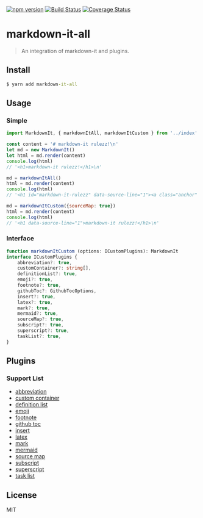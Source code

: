 [![npm version](https://badge.fury.io/js/markdown-it-all.svg)](https://www.npmjs.com/markdown-it-all)
[![Build Status](https://travis-ci.org/breeze2/markdown-it-all.svg?branch=master)](https://travis-ci.org/breeze2/markdown-it-all)
[![Coverage Status](https://coveralls.io/repos/github/breeze2/markdown-it-all/badge.svg?branch=master)](https://coveralls.io/github/breeze2/markdown-it-all?branch=master)

# markdown-it-all

> An integration of markdown-it and plugins.

## Install

```cmd
$ yarn add markdown-it-all
```

## Usage

### Simple

```js
import MarkdownIt, { markdownItAll, markdownItCustom } from '../index'

const content = '# markdown-it rulezz!\n'
let md = new MarkdownIt()
let html = md.render(content)
console.log(html)
// '<h1>markdown-it rulezz!</h1>\n'

md = markdownItAll()
html = md.render(content)
console.log(html)
// '<h1 id="markdown-it-rulezz" data-source-line="1"><a class="anchor" href="#markdown-it-rulezz"><span class="octicon octicon-link"></span></a>markdown-it rulezz!</h1>\n'

md = markdownItCustom({sourceMap: true})
html = md.render(content)
console.log(html)
// '<h1 data-source-line="1">markdown-it rulezz!</h1>\n'

```

### Interface

```ts
function markdownItCustom (options: ICustomPlugins): MarkdownIt
interface ICustomPlugins {
    abbreviation?: true,
    customContainer?: string[],
    definitionList?: true,
    emoji?: true,
    footnote?: true,
    githubToc?: GithubTocOptions,
    insert?: true,
    latex?: true,
    mark?: true,
    mermaid?: true,
    sourceMap?: true,
    subscript?: true,
    superscript?: true,
    taskList?: true,
}

```


## Plugins

### Support List

- [abbreviation](https://github.com/markdown-it/markdown-it-abbr)
- [custom container](https://github.com/markdown-it/markdown-it-container)
- [definition list](https://github.com/markdown-it/markdown-it-deflist)
- [emoji](https://github.com/markdown-it/markdown-it-emoji)
- [footnote](https://github.com/markdown-it/markdown-it-footnote)
- [github toc](https://github.com/tylingsoft/markdown-it-github-toc)
- [insert](https://github.com/markdown-it/markdown-it-ins)
- [latex](https://github.com/tylingsoft/markdown-it-latex)
- [mark](https://github.com/markdown-it/markdown-it-mark)
- [mermaid](https://github.com/tylingsoft/markdown-it-mermaid)
- [source map](https://github.com/tylingsoft/markdown-it-source-map)
- [subscript](https://github.com/markdown-it/markdown-it-sub)
- [superscript](https://github.com/markdown-it/markdown-it-sup)
- [task list](https://github.com/tylingsoft/markdown-it-task-list)

## License

MIT